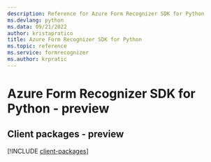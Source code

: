 ```yaml
---
description: Reference for Azure Form Recognizer SDK for Python
ms.devlang: python
ms.data: 09/21/2022
author: kristapratico
title: Azure Form Recognizer SDK for Python
ms.topic: reference
ms.service: formrecognizer
ms.author: krpratic
---
```

# Azure Form Recognizer SDK for Python - preview

## Client packages - preview
[!INCLUDE [client-packages](form-recognizer-client-index.md)]